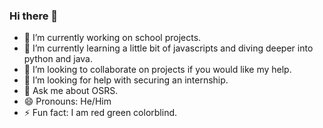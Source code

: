 ### Hi there 👋

- 🔭 I’m currently working on school projects.
- 🌱 I’m currently learning a little bit of javascripts and diving deeper into python and java.
- 👯 I’m looking to collaborate on projects if you would like my help.
- 🤔 I’m looking for help with securing an internship.
- 💬 Ask me about OSRS.
- 😄 Pronouns: He/Him
- ⚡ Fun fact: I am red green colorblind.

<!--
**Littlep640/Littlep640** is a ✨ _special_ ✨ repository because its `README.md` (this file) appears on your GitHub profile.

Here are some ideas to get you started:

-->
